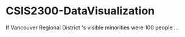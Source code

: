 # CSIS2300-DataVisualization
If Vancouver Regional District 's visible minorities were 100 people ...

